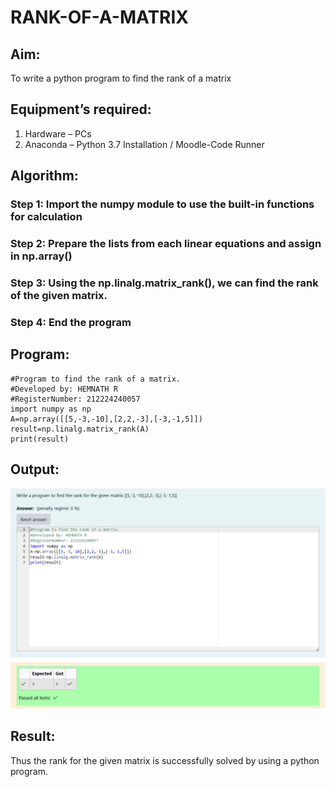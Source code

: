 # RANK-OF-A-MATRIX
## Aim:
To write a python program to find the rank of a matrix
## Equipment’s required:
1. 	Hardware – PCs
2. 	Anaconda – Python 3.7 Installation / Moodle-Code Runner
## Algorithm:
### Step 1: Import the numpy module to use the built-in functions for calculation
### Step 2: Prepare the lists from each linear equations and assign in np.array()
### Step 3: Using the np.linalg.matrix_rank(), we can find the rank of the given matrix.
### Step 4: End the program
## Program:
```
#Program to find the rank of a matrix.
#Developed by: HEMNATH R
#RegisterNumber: 212224240057
import numpy as np
A=np.array([[5,-3,-10],[2,2,-3],[-3,-1,5]])
result=np.linalg.matrix_rank(A)
print(result)
```
## Output:
![Output](<Screenshot 2025-03-21 112229-1.png>)
## Result:
Thus the rank for the given matrix is successfully solved by  using a python program.

